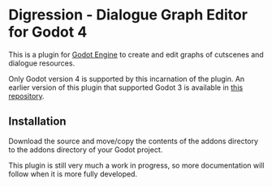 # Digression - Dialogue Graph Editor for Godot 4

This is a plugin for [Godot Engine](https://godotengine.org) to create and edit graphs of cutscenes and dialogue resources.

Only Godot version 4 is supported by this incarnation of the plugin. An earlier version of this plugin that supported Godot 3 is available in [this repository](https://github.com/khoulihan/godot-cutscene-graph).

## Installation

Download the source and move/copy the contents of the addons directory to the addons directory of your Godot project.

This plugin is still very much a work in progress, so more documentation will follow when it is more fully developed.


